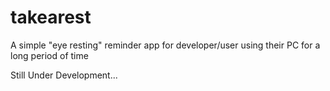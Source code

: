 # takearest
A simple "eye resting" reminder app for developer/user using their PC for a long period of time


Still Under Development...
